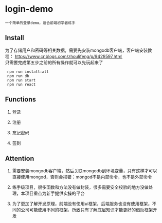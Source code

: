 # login-demo

```一个简单的登录demo，适合前端初学者练手```

## Install

为了存储用户和密码等相关数据，需要先安装mongodb客户端，客户端安装教程：
https://www.cnblogs.com/zhoulifeng/p/9429597.html  
只需要完成第五步之前的所有操作就可以先玩起来了

```shell
 npm run install:all
 npm run db
 npm run start
 npm run react
```

## Functions

1. 登录

2. 注册

3. 忘记密码

4. 签到

## Attention

1. 需要安装mongodb客户端，然后关联mongodb到环境变量，只有这样才可以直接使用mongod，否则会报错：mongod不是内部命令，也不是外部命令

2. 练手级项目，很多函数和方法没有做封装，很多需要安全校验的地方没做处理，本项目重点为新手提供实操的平台

3. 为了更加了解开发原理，前端没有使用ui框架，后端服务也没有使用框架，不同的公司可能使用不同的框架，所致只有了解底层知识才能更好的借助框架开发
